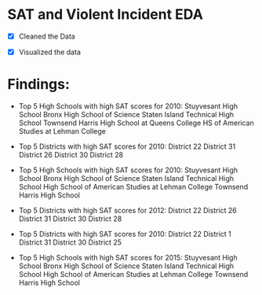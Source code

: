 # SAT and Violent Incident EDA

- [x] Cleaned the Data
- [x] Visualized the data


# Findings:
- Top 5 High Schools with high SAT scores for 2010:
Stuyvesant High School
Bronx High School of Science 
Staten Island Technical High School
Townsend Harris High School at Queens College
HS of American Studies at Lehman College

- Top 5 Districts with high SAT scores for 2010:
District 22
District 31
District 26
District 30
District 28

- Top 5 High Schools with high SAT scores for 2010:
Stuyvesant High School
Bronx High School of Science 
Staten Island Technical High School
High School of American Studies at Lehman College
Townsend Harris High School    

- Top 5 Districts with high SAT scores for 2012:
District 22
District 26
District 31
District 30
District 28

- Top 5 Districts with high SAT scores for 2010:
District 22
District 1
District 31
District 30
District 25


- Top 5 High Schools with high SAT scores for 2015:
Stuyvesant High School
Bronx High School of Science 
Staten Island Technical High School
High School of American Studies at Lehman College
Townsend Harris High School    


